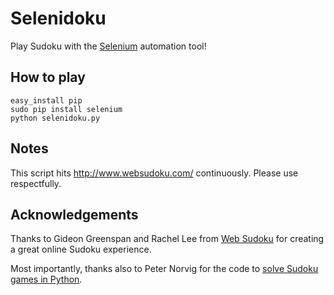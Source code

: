 Selenidoku
==========

Play Sudoku with the [Selenium](http://seleniumhq.org) automation tool!

How to play
-----------

    easy_install pip
    sudo pip install selenium
    python selenidoku.py

Notes
-----

This script hits http://www.websudoku.com/ continuously. Please use
respectfully.

Acknowledgements
----------------

Thanks to Gideon Greenspan and Rachel Lee from
[Web Sudoku](http://www.websudoku.com/) for creating a great online Sudoku
experience.

Most importantly, thanks also to Peter Norvig for the code to [solve Sudoku
games in Python](http://norvig.com/sudoku.html).
